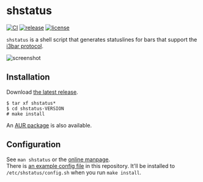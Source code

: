 # shstatus

[![CI](https://github.com/acuteenvy/shstatus/actions/workflows/ci.yml/badge.svg)](https://github.com/acuteenvy/shstatus/actions/workflows/ci.yml)
[![release](https://img.shields.io/github/v/release/acuteenvy/shstatus?display_name=tag&color=violet)][latest-release]
[![license](https://img.shields.io/github/license/acuteenvy/shstatus?color=blueviolet)](/LICENSE)

`shstatus` is a shell script that generates statuslines for bars that support the [i3bar protocol](https://i3wm.org/docs/i3bar-protocol.html).

![screenshot](https://user-images.githubusercontent.com/126529524/227034687-5aaa6581-9fb9-4f7d-a92c-2228368b479a.png)

## Installation
Download [the latest release][latest-release].
```
$ tar xf shstatus*
$ cd shstatus-VERSION
# make install
```
An [AUR package](https://aur.archlinux.org/packages/shstatus) is also available.

## Configuration
See `man shstatus` or the [online manpage](https://acuteenvy.github.io/shstatus).<br>
There is [an example config file](/config.sh) in this repository.
It'll be installed to `/etc/shstatus/config.sh` when you run `make install`.

[latest-release]: https://github.com/acuteenvy/shstatus/releases/latest
